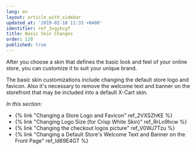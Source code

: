 ```yaml
---
lang: en
layout: article_with_sidebar
updated_at: '2019-02-18 11:33 +0400'
identifier: ref_3vgykcgf
title: Basic Skin Changes
order: 120
published: true
---
```

After you choose a skin that defines the basic look and feel of your online store, you can customize it to suit your unique brand. 

The basic skin customizations include changing the default store logo and favicon. Also it's necessary to remove the welcome text and banner on the storefront that may be included into a default X-Cart skin.

_In this section:_

*  {% link "Changing a Store Logo and Favicon" ref_2VXSZhKE %}
*  {% link "Changing Logo Size (for Crisp White Skin)" ref_RrLo9hcw %}
*  {% link "Changing the checkout logos picture" ref_V0WJ7Tzu %}
*  {% link "Changing a Default Store's Welcome Text and Banner on the Front Page" ref_Id69E4GT %}
